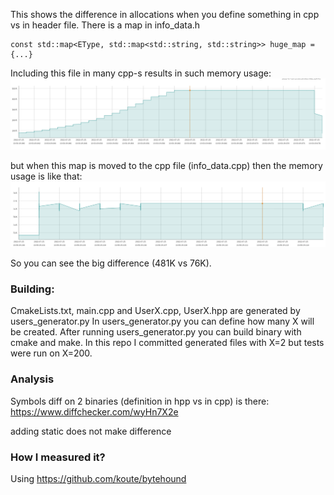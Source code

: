 This shows the difference in allocations when you define something in cpp vs in header file.
There is a map in info_data.h
```
const std::map<EType, std::map<std::string, std::string>> huge_map = {...}
```

Including this file in many cpp-s results in such memory usage:
![in_header.png](in_header.png)

but when this map is moved to the cpp file (info_data.cpp) then the memory usage is like that:
![in_cpp.png](in_cpp.png)

So you can see the big difference (481K vs 76K).


### Building:
CmakeLists.txt, main.cpp and UserX.cpp, UserX.hpp are generated by users_generator.py
In users_generator.py you can define how many X will be created.
After running users_generator.py you can build binary with cmake and make.
In this repo I committed generated files with X=2 but tests were run on X=200.

### Analysis
Symbols diff on 2 binaries (definition in hpp vs in cpp) is there:
https://www.diffchecker.com/wyHn7X2e

adding static does not make difference

### How I measured it?
Using https://github.com/koute/bytehound

